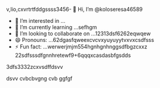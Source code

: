 v,lio,cxvrtrtfddgssss3456- 👋 Hi, I’m @koloseresa46589
- 👀 I’m interested in ...
- 🌱 I’m currently learning ...sefhgm
- 💞️ I’m looking to collaborate on ...12313dsf6262eqwqew
- 😄 Pronouns: ...62dgasfqweexcvcvxyuyuyytvxvxcsdfsss
- ⚡ Fun fact: ...werwerjmjm554hgnhgnhnggsdfbgzcxxz
22sdfsssdfgnnhretewf9+6qqqxcasdasbfgsdds
<!---53wrrhtsdf12352dzfsd
koloseresa/koloseresa is a ✨ special ✨ repository beca132useas its `README45.md` (this file) appeabgdfbrsf on your GitHub profrerevv5ile.
You can click the Preview link to take a look at your changes.456fsdsd32
--->3dfs3332zcxvsdffdsvv
dsvv
cvbcbvgng
cvb
ggfgf
